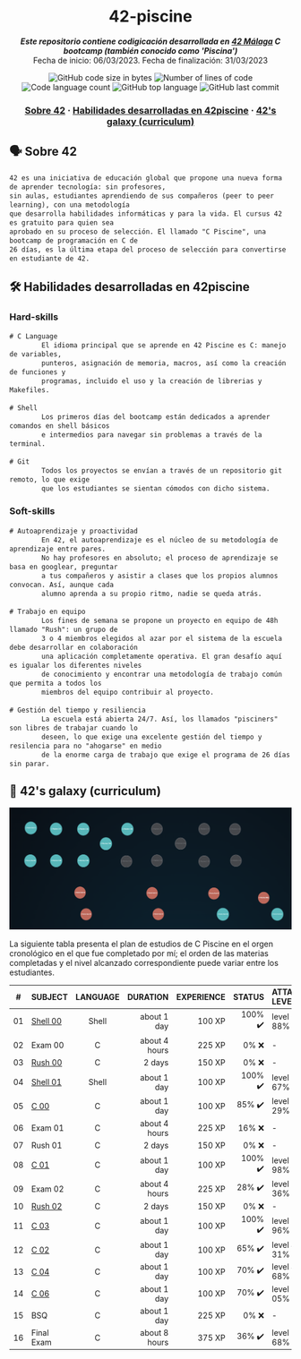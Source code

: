 <h1 align="center">
  42-piscine
</h1>

<p align="center">
  <b><i>Este repositorio contiene codigicación desarrollada en <a href="https://www.42malaga.com/">42 Málaga</a> C bootcamp (también conocido como 'Piscina')</i></b><br>
  Fecha de inicio: 06/03/2023.  Fecha de finalización: 31/03/2023
</p>

<p align="center">
	<img alt="GitHub code size in bytes" src="https://img.shields.io/github/languages/code-size/Selio30/42-piscine?color=blueviolet" />
	<img alt="Number of lines of code" src="https://img.shields.io/tokei/lines/github/Selio30/42-piscine?color=blueviolet" />
	<img alt="Code language count" src="https://img.shields.io/github/languages/count/Selio30/42-piscine?color=blue" />
	<img alt="GitHub top language" src="https://img.shields.io/github/languages/top/Selio30/42-piscine?color=blue" />
	<img alt="GitHub last commit" src="https://img.shields.io/github/last-commit/Selio30/42-piscine?color=brightgreen" />
</p>

<h3 align="center">
  <a href="#%EF%B8%8F-sobre-42">Sobre 42</a>
	<span> · </span>
	<a href="#%EF%B8%8F-habilidades-desarrolladas-en-42piscine">Habilidades desarrolladas en 42piscine</a>
	<span> · </span>
	<a href="#-42s-galaxy-curriculum">42's galaxy (curriculum)</a> 
</h3>

## 🗣️ Sobre 42

	42 es una iniciativa de educación global que propone una nueva forma de aprender tecnología: sin profesores,
	sin aulas, estudiantes aprendiendo de sus compañeros (peer to peer learning), con una metodología
	que desarrolla habilidades informáticas y para la vida. El cursus 42 es gratuito para quien sea
	aprobado en su proceso de selección. El llamado "C Piscine", una bootcamp de programación en C de
	26 días, es la última etapa del proceso de selección para convertirse en estudiante de 42.

 ## 🛠️ Habilidades desarrolladas en 42piscine
 
 ### Hard-skills
    # C Language
            El idioma principal que se aprende en 42 Piscine es C: manejo de variables,
            punteros, asignación de memoria, macros, así como la creación de funciones y
            programas, incluido el uso y la creación de librerias y Makefiles.

    # Shell
            Los primeros días del bootcamp están dedicados a aprender comandos en shell básicos
            e intermedios para navegar sin problemas a través de la terminal.

    # Git
            Todos los proyectos se envían a través de un repositorio git remoto, lo que exige
            que los estudiantes se sientan cómodos con dicho sistema.

### Soft-skills
    # Autoaprendizaje y proactividad
            En 42, el autoaprendizaje es el núcleo de su metodología de aprendizaje entre pares.
            No hay profesores en absoluto; el proceso de aprendizaje se basa en googlear, preguntar
            a tus compañeros y asistir a clases que los propios alumnos convocan. Así, aunque cada
            alumno aprenda a su propio ritmo, nadie se queda atrás.

    # Trabajo en equipo
            Los fines de semana se propone un proyecto en equipo de 48h llamado "Rush": un grupo de
            3 o 4 miembros elegidos al azar por el sistema de la escuela debe desarrollar en colaboración
            una aplicación completamente operativa. El gran desafío aquí es igualar los diferentes niveles
            de conocimiento y encontrar una metodología de trabajo común que permita a todos los
            miembros del equipo contribuir al proyecto.

    # Gestión del tiempo y resiliencia
            La escuela está abierta 24/7. Así, los llamados "pisciners" son libres de trabajar cuando lo
            deseen, lo que exige una excelente gestión del tiempo y resilencia para no "ahogarse" en medio
            de la enorme carga de trabajo que exige el programa de 26 días sin parar.

## 🌌 42's galaxy (curriculum)

![42's galaxy](galaxy.png)

La siguiente tabla presenta el plan de estudios de C Piscine en el orgen cronológico en el que fue completado por mí; el orden de las materias completadas y el nivel alcanzado correspondiente puede variar entre los estudiantes.

|#	|SUBJECT							|LANGUAGE	|DURATION		|EXPERIENCE	|STATUS						|ATTAINED LEVEL	|
|:-:|:--								|:-:		|--:			|--:		|--:						|:--			|
|01	|[Shell 00](./c_piscine_shell_00)	|Shell		|about 1 day	|100 XP		|100% :heavy_check_mark:	|level 0 - 88%	|
|02	|Exam 00							|C			|about 4 hours	|225 XP		|0% :x:		|-				|
|03	|[Rush 00](./c_piscine_rush_00)		|C			|2 days			|150 XP		|0% :x:						|-				|
|04	|[Shell 01](./c_piscine_shell_01)	|Shell		|about 1 day	|100 XP		|100% :heavy_check_mark:	|level 1 - 67%	|
|05	|[C 00](./c_piscine_c_00)			|C			|about 1 day	|100 XP		|85% :heavy_check_mark:	|level 2 - 29%	|
|06	|Exam 01							|C			|about 4 hours	|225 XP		|16% :x:		|-				|
|07	|Rush 01		|C			|2 days			|150 XP		|0% :x:						|-				|
|08	|[C 01](./c_piscine_c_01)			|C			|about 1 day	|100 XP		|100% :heavy_check_mark:	|level 2 - 98%	|
|09	|Exam 02							|C			|about 4 hours	|225 XP		|28% :heavy_check_mark:		|level 3 - 36%	|
|10	|[Rush 02](./c_piscine_rush_02)		|C			|2 days			|150 XP		|0% :x:					|-				|
|11	|[C 03](./c_piscine_c_03)			|C			|about 1 day	|100 XP		|100% :heavy_check_mark:	|level 3 - 96%	|
|12	|[C 02](./c_piscine_c_02)			|C			|about 1 day	|100 XP		|65% :heavy_check_mark:		|level 4 - 31%	|
|13	|[C 04](./c_piscine_c_04)			|C			|about 1 day	|100 XP		|70% :heavy_check_mark:	|level 4 - 68%	|
|14	|[C 06](./c_piscine_c_06)			|C			|about 1 day	|100 XP		|70% :heavy_check_mark:	|level 5 - 05%	|
|15	|BSQ							|C			|about 1 day	|225 XP	|0% :x:		|-				|
|16	|Final Exam							|C			|about 8 hours	|375 XP		|36% :heavy_check_mark:		|level 5 - 68%	|
